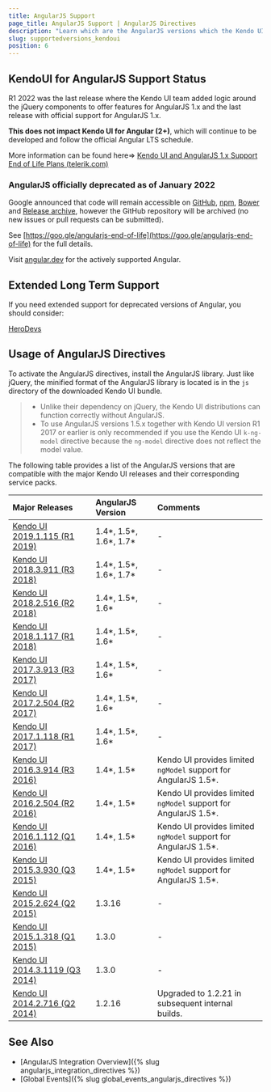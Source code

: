 ```yaml
---
title: AngularJS Support
page_title: AngularJS Support | AngularJS Directives
description: "Learn which are the AngularJS versions which the Kendo UI for jQuery supports."
slug: supportedversions_kendoui
position: 6
---
```


## KendoUI for AngularJS Support Status

R1 2022 was the last release where the Kendo UI team added logic around the jQuery components to offer features for AngularJS 1.x and the last release with official support for AngularJS 1.x.

**This does not impact Kendo UI for Angular (2+)**, which will continue to be developed and follow the official Angular LTS schedule.

More information can be found here=> [Kendo UI and AngularJS 1.x Support End of Life Plans (telerik.com)](https://www.telerik.com/blogs/kendo-ui-angularjs-1.x-support-end-life-plans)

### AngularJS officially deprecated as of January 2022

Google announced that code will remain accessible on [GitHub](https://github.com/angular/angular.js), [npm](https://www.npmjs.com/package/angular), [Bower](https://github.com/angular/bower-angular) and [Release archive](https://code.angularjs.org/1.8.2), however the GitHub repository will be archived (no new issues or pull requests can be submitted).

See [https://goo.gle/angularjs-end-of-life](https://goo.gle/angularjs-end-of-life) for the full details.

Visit [angular.dev](https://angular.dev/reference/releases#deprecation-policy) for the actively supported Angular.

## Extended Long Term Support

If you need extended support for deprecated versions of Angular, you should consider:

[HeroDevs](https://www.herodevs.com/support)

## Usage of AngularJS Directives
To activate the AngularJS directives, install the AngularJS library. Just like jQuery, the minified format of the AngularJS library is located is in the `js` directory of the downloaded Kendo UI bundle.

> * Unlike their dependency on jQuery, the Kendo UI distributions can function correctly without AngularJS.
> * To use AngularJS versions 1.5.x together with Kendo UI version R1 2017 or earlier is only recommended if you use the Kendo UI `k-ng-model` directive because the `ng-model` directive does not reflect the model value.

The following table provides a list of the AngularJS versions that are compatible with the major Kendo UI releases and their corresponding service packs.

| Major Releases												           | AngularJS Version     | Comments  |
| :---															               | :---			       	     | :---	     |
| [Kendo UI 2019.1.115 (R1 2019)](https://www.telerik.com/support/whats-new/kendo-ui/release-history/progress-kendo-ui-2019-1-115-changelog-) |1.4\*, 1.5\*, 1.6\*, 1.7\* |- |
| [Kendo UI 2018.3.911 (R3 2018)](https://www.telerik.com/support/whats-new/kendo-ui/release-history/kendo-ui-r3-2018) |1.4\*, 1.5\*, 1.6\*, 1.7\* |- |
| [Kendo UI 2018.2.516 (R2 2018)](https://www.telerik.com/support/whats-new/kendo-ui/release-history/kendo-ui-r2-2018) |1.4\*, 1.5\*, 1.6\* |- |
| [Kendo UI 2018.1.117 (R1 2018)](https://www.telerik.com/support/whats-new/kendo-ui/release-history/kendo-ui-r1-2018) |1.4\*, 1.5\*, 1.6\* |- |
| [Kendo UI 2017.3.913 (R3 2017)](https://www.telerik.com/support/whats-new/kendo-ui/release-history/kendo-ui-r3-2017) |1.4\*, 1.5\*, 1.6\* |- |
| [Kendo UI 2017.2.504 (R2 2017)](https://www.telerik.com/support/whats-new/kendo-ui/release-history/kendo-ui-r2-2017) |1.4\*, 1.5\*, 1.6\* |- |
| [Kendo UI 2017.1.118 (R1 2017)](https://www.telerik.com/support/whats-new/kendo-ui/release-history/kendo-ui-r1-2017) |1.4\*, 1.5\*, 1.6\* |- |
| [Kendo UI 2016.3.914 (R3 2016)](https://www.telerik.com/support/whats-new/kendo-ui/release-history/kendo-ui-r3-2016) |1.4\*, 1.5\*|Kendo UI provides limited `ngModel` support for AngularJS 1.5\*. |
| [Kendo UI 2016.2.504 (R2 2016)](https://www.telerik.com/support/whats-new/kendo-ui/release-history/kendo-ui-q2-2016) |1.4\*, 1.5\*|Kendo UI provides limited `ngModel` support for AngularJS 1.5\*. |
| [Kendo UI 2016.1.112 (Q1 2016)](https://www.telerik.com/support/whats-new/kendo-ui/release-history/kendo-ui-q1-2016) |1.4\*, 1.5\*|Kendo UI provides limited `ngModel` support for AngularJS 1.5\*. |
| [Kendo UI 2015.3.930 (Q3 2015)](https://www.telerik.com/support/whats-new/kendo-ui/release-history/kendo-ui-q3-2015) |1.4\*, 1.5\*|Kendo UI provides limited `ngModel` support for AngularJS 1.5\*. |
| [Kendo UI 2015.2.624 (Q2 2015)](https://www.telerik.com/support/whats-new/kendo-ui/release-history/kendo-ui-q2-2015) |1.3.16|- |
| [Kendo UI 2015.1.318 (Q1 2015)](https://www.telerik.com/support/whats-new/kendo-ui/release-history/kendo-ui-q1-2015) |1.3.0 |- |
| [Kendo UI 2014.3.1119 (Q3 2014)](https://www.telerik.com/support/whats-new/kendo-ui/release-history/kendo-ui-q3-2014)|1.3.0 |- |
| [Kendo UI 2014.2.716 (Q2 2014)](https://www.telerik.com/support/whats-new/kendo-ui/release-history/q2-2014-kendouicomplete-2014-2-716)   |1.2.16|Upgraded to 1.2.21 in subsequent internal builds. |


## See Also

* [AngularJS Integration Overview]({% slug angularjs_integration_directives %})
* [Global Events]({% slug global_events_angularjs_directives %})
